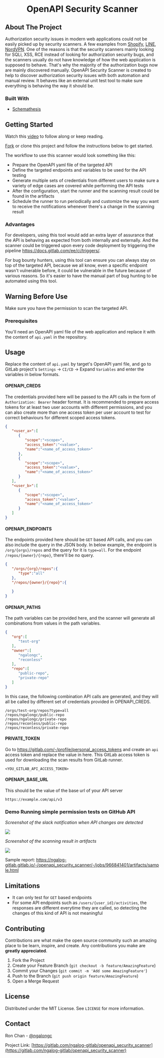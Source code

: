 <h1 align="center">OpenAPI Security Scanner</h1> 

## About The Project

Authorization security issues in modern web applications could not be easily picked up by security scanners. A few examples from [Shopify](https://hackerone.com/reports/980511), [LINE](https://hackerone.com/reports/698579), [NordVPN](https://hackerone.com/reports/751577). 
One of the reasons is that the security scanners mainly looking for SQLi, XSS, RCE instead of looking for authorization security bugs, and the scanners usually do not have knowledge of how the web application is supposed to behave. That's why the majority of the authorization bugs now are mainly discovered manually.
OpenAPI Security Scanner is created to help to discover authorization security issues with both automation and manual review. It behaves like an external unit test tool to make sure everything is behaving the way it should be.

### Built With

* [Schemathesis](https://github.com/schemathesis/schemathesis)

<!-- GETTING STARTED -->
## Getting Started

Watch this [video](https://youtu.be/K65e5QRQ1tc) to follow along or keep reading.

[Fork](https://gitlab.com/ngalog-gitlab/openapi_security_scanner/-/forks/new) or clone this project and follow the instructions below to get started.

The workflow to use this scanner would look something like this:

- Prepare the OpenAPI yaml file of the targeted API
- Define the targeted endpoints and variables to be used for the API testing
- Generate multiple sets of credentials from different users to make sure a variety of edge cases are covered while performing the API tests
- After the configuration, start the runner and the scanning result could be found in the artifacts
- Schedule the runner to run periodically and customize the way you want to receive the notifications whenever there's a change in the scanning result

### Advantages
For developers, using this tool would add an extra layer of assurance that the API is behaving as expected from both internally and externally. And the scanner could be triggered upon every code deployment by triggering the pipeline https://docs.gitlab.com/ee/ci/triggers/.

For bug bounty hunters, using this tool can ensure you can always stay on top of the targeted API, because we all know, even a specific endpoint wasn't vulnerable before, it could be vulnerable in the future because of various reasons. So it's easier to have the manual part of bug hunting to be automated using this tool.

## Warning Before Use
Make sure you have the permission to scan the targeted API.

### Prerequisites

You'll need an OpenAPI yaml file of the web application and replace it with the content of `api.yaml` in the repository.

<!-- USAGE EXAMPLES -->
## Usage

Replace the content of `api.yaml` by target's OpenAPI yaml file, and go to GitLab project's `Settings` -> `CI/CD` -> Expand `Variables` and enter the variables in below formats.


#### OPENAPI_CREDS 

The credentials provided here will be passed to the API calls in the form of `Authorization: Bearer` header format.
It is recommended to prepare access tokens for at least two user accounts with different permissions, and you can also create more than one access token per user account to test for correct behaviours for different scoped access tokens.

```json
{
   "<user_a>":[
      {
         "scope":"<scope>",
         "access_token":"<value>",
         "name":"<name_of_access_token>"
      },
      {
         "scope":"<scope>",
         "access_token":"<value>",
         "name":"<name_of_access_token>"
      }
   ],
   "<user_b>":[
      {
         "scope":"<scope>",
         "access_token":"<value>",
         "name":"<name_of_access_token>"
      }
   ]
}
```

#### OPENAPI_ENDPOINTS

The endpoints provided here should be `GET` based API calls, and you can also include the query in the JSON body. In below example, the endpoint is `/org/{orgs}/repos` and the query for it is `type=all`. For the endpoint `/repos/{owner}/{repo}`, there'll be no query.

```json
{
   "/orgs/{org}/repos":{
      "type":"all"
   },
   "/repos/{owner}/{repo}":{
      
   }
}
```

#### OPENAPI_PATHS

The path variables can be provided here, and the scanner will generate all combinations from values in the path variables.

```json
{
   "org":[
      "test-org"
   ],
   "owner":[
      "ngalongc",
      "reconless"
   ],
   "repo":[
      "public-repo",
      "private-repo"
   ]
}
```

In this case, the following combination API calls are generated, and they will all be called by different set of credentials provided in OPENAPI_CREDS.

```http
/orgs/test-org/repos?type=all
/repos/ngalongc/public-repo
/repos/ngalongc/private-repo
/repos/reconless/public-repo
/repos/reconless/private-repo
```

#### PRIVATE_TOKEN

Go to https://gitlab.com/-/profile/personal_access_tokens and create an `api` access token and replace the value in here. This GitLab access token is used for downloading the scan results from GitLab runner.

```
<YOU_GITLAB_API_ACCESS_TOKEN>
```

#### OPENAPI_BASE_URL

This should be the value of the base url of your API server

```
https://example.com/api/v3
```

### Demo Running simple permission tests on GitHub API

*Screenshot of the slack notification when API changes are detected*

<img src="img/slack_notification.png">

*Screenshot of the scanning result in artifacts*

<img src="img/scan_result.png">

Sample report: https://ngalog-gitlab.gitlab.io/-/openapi_security_scanner/-/jobs/966841401/artifacts/sample.html

## Limitations
- It can only test for `GET` based endpoints
- For some API endpoints such as `/users/{user_id}/activities`, the responses are different everytime they are called, so detecting the changes of this kind of API is not meaningful


<!-- CONTRIBUTING -->
## Contributing

Contributions are what make the open source community such an amazing place to be learn, inspire, and create. Any contributions you make are **greatly appreciated**.

1. Fork the Project
2. Create your Feature Branch (`git checkout -b feature/AmazingFeature`)
3. Commit your Changes (`git commit -m 'Add some AmazingFeature'`)
4. Push to the Branch (`git push origin feature/AmazingFeature`)
5. Open a Merge Request

<!-- LICENSE -->
## License

Distributed under the MIT License. See `LICENSE` for more information.

<!-- CONTACT -->
## Contact

Ron Chan - [@ngalongc](https://twitter.com/ngalongc)

Project Link: [https://gitlab.com/ngalog-gitlab/openapi_security_scanner](https://gitlab.com/ngalog-gitlab/openapi_security_scanner)



